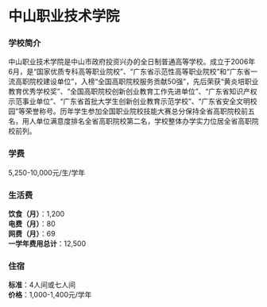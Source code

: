 # 中山职业技术学院
### 学校简介
中山职业技术学院是中山市政府投资兴办的全日制普通高等学校。成立于2006年6月，是“国家优质专科高等职业院校”、“广东省示范性高等职业院校”和“广东省一流高职院校建设单位”，入榜“全国高职院校服务贡献50强”，先后荣获“黄炎培职业教育优秀学校奖”、“全国高职院校创新创业教育工作先进单位”、“广东省知识产权示范事业单位”、“广东省首批大学生创新创业教育示范学校”、“广东省安全文明校园”等荣誉称号。历年学生参加全国职业院校技能大赛总分保持全省高职院校前五名，用人单位满意度排名全省高职院校第二名，学校整体办学实力位居全省高职院校前列。

### 学费
5,250-10,000元/生/学年

### 生活费
**饮食（月）**：1,200  
**电费（月）**：80  
**网费（月）**：69  
**一学年费用总计**：12,500  

### 住宿
**标准**：4人间或七人间  
**价格**：1,000-1,400元/学年  
